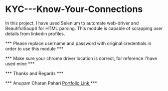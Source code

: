 # KYC---Know-Your-Connections
In this project, I have used Selenium to automate web-driver and BeautifulSoup4 for HTML parsing. This module is capable of scrapping user details from linkedin profiles.

*** Please replace username and password with original credentials in order to use this module ***

*** Make sure your chrome driver location is correct, for reference I'have used mine ***

*** Thanks and Regards ***

*** Anupam Charan Pahari <a href = "anupamcharanpahari.live"> Portfolio Link </a> ***
